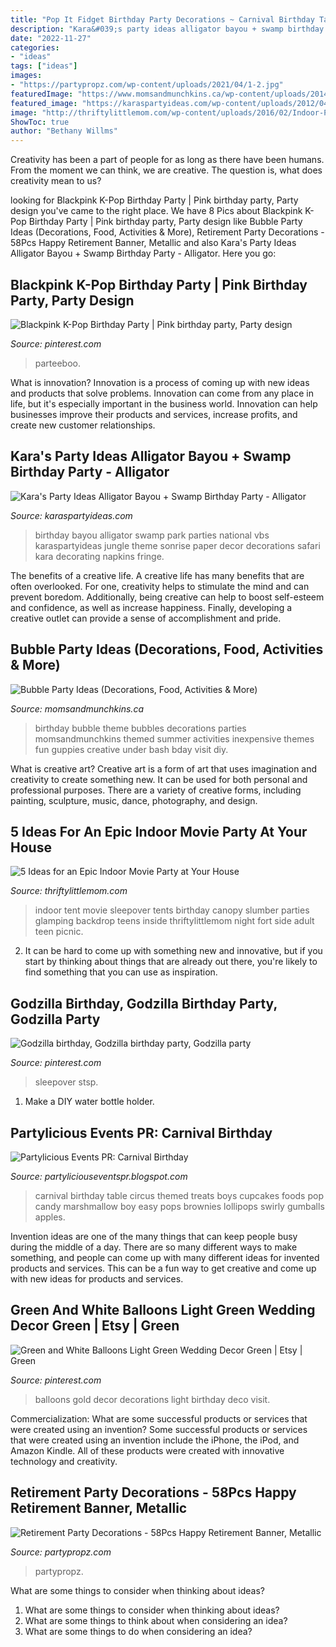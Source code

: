 ```yaml
---
title: "Pop It Fidget Birthday Party Decorations ~ Carnival Birthday Table Circus Themed Treats Boys Cupcakes Foods Pop Candy Marshmallow Boy Easy Pops Brownies Lollipops Swirly Gumballs Apples"
description: "Kara&#039;s party ideas alligator bayou + swamp birthday party"
date: "2022-11-27"
categories:
- "ideas"
tags: ["ideas"]
images:
- "https://partypropz.com/wp-content/uploads/2021/04/1-2.jpg"
featuredImage: "https://www.momsandmunchkins.ca/wp-content/uploads/2014/06/bubble-party-6.jpg"
featured_image: "https://karaspartyideas.com/wp-content/uploads/2012/04/6944287098_42f615aa90_b.jpg"
image: "http://thriftylittlemom.com/wp-content/uploads/2016/02/Indoor-Party-Tent-Side-View.jpg"
ShowToc: true
author: "Bethany Willms"
---
```



Creativity has been a part of people for as long as there have been humans. From the moment we can think, we are creative. The question is, what does creativity mean to us?

	

		
looking for Blackpink K-Pop Birthday Party | Pink birthday party, Party design you've came to the right place. We have 8 Pics about Blackpink K-Pop Birthday Party | Pink birthday party, Party design like Bubble Party Ideas (Decorations, Food, Activities &amp; More), Retirement Party Decorations - 58Pcs Happy Retirement Banner, Metallic and also Kara&#039;s Party Ideas Alligator Bayou + Swamp Birthday Party - Alligator. Here you go:
		
    
## Blackpink K-Pop Birthday Party | Pink Birthday Party, Party Design

<img loading=lazy src="https://i.pinimg.com/736x/7e/00/6e/7e006e4a67357b88d93431681f8ece74.jpg" onerror="this.onerror=null;this.src='https://tse1.mm.bing.net/th?id=OIP.idQlXn7mKA_q_CvtYlAv4AHaE8&amp;pid=15.1';" alt="Blackpink K-Pop Birthday Party | Pink birthday party, Party design">

_Source: pinterest.com_

>parteeboo. 

	

What is innovation?
Innovation is a process of coming up with new ideas and products that solve problems. Innovation can come from any place in life, but it's especially important in the business world. Innovation can help businesses improve their products and services, increase profits, and create new customer relationships.

    
## Kara&#039;s Party Ideas Alligator Bayou + Swamp Birthday Party - Alligator

<img loading=lazy src="https://karaspartyideas.com/wp-content/uploads/2012/04/6944287098_42f615aa90_b.jpg" onerror="this.onerror=null;this.src='https://tse4.mm.bing.net/th?id=OIP.s8AuGhLPjoqj5IN5UovCvgHaLH&amp;pid=15.1';" alt="Kara&#039;s Party Ideas Alligator Bayou + Swamp Birthday Party - Alligator">

_Source: karaspartyideas.com_

>birthday bayou alligator swamp park parties national vbs karaspartyideas jungle theme sonrise paper decor decorations safari kara decorating napkins fringe. 

	

The benefits of a creative life.
A creative life has many benefits that are often overlooked. For one, creativity helps to stimulate the mind and can prevent boredom. Additionally, being creative can help to boost self-esteem and confidence, as well as increase happiness. Finally, developing a creative outlet can provide a sense of accomplishment and pride.

    
## Bubble Party Ideas (Decorations, Food, Activities &amp; More)

<img loading=lazy src="https://www.momsandmunchkins.ca/wp-content/uploads/2014/06/bubble-party-6.jpg" onerror="this.onerror=null;this.src='https://tse3.mm.bing.net/th?id=OIP.MAvyoP0cGVD6lO8tU8W7ggHaKl&amp;pid=15.1';" alt="Bubble Party Ideas (Decorations, Food, Activities &amp; More)">

_Source: momsandmunchkins.ca_

>birthday bubble theme bubbles decorations parties momsandmunchkins themed summer activities inexpensive themes fun guppies creative under bash bday visit diy. 

	

What is creative art?
Creative art is a form of art that uses imagination and creativity to create something new. It can be used for both personal and professional purposes. There are a variety of creative forms, including painting, sculpture, music, dance, photography, and design.

    
## 5 Ideas For An Epic Indoor Movie Party At Your House

<img loading=lazy src="http://thriftylittlemom.com/wp-content/uploads/2016/02/Indoor-Party-Tent-Side-View.jpg" onerror="this.onerror=null;this.src='https://tse4.mm.bing.net/th?id=OIP.mGW_8tiAU_Vl7e_jPAk14AHaF6&amp;pid=15.1';" alt="5 Ideas for an Epic Indoor Movie Party at Your House">

_Source: thriftylittlemom.com_

>indoor tent movie sleepover tents birthday canopy slumber parties glamping backdrop teens inside thriftylittlemom night fort side adult teen picnic. 

	

2. It can be hard to come up with something new and innovative, but if you start by thinking about things that are already out there, you're likely to find something that you can use as inspiration. 

    
## Godzilla Birthday, Godzilla Birthday Party, Godzilla Party

<img loading=lazy src="https://i.pinimg.com/originals/54/db/47/54db47ad155412ef8d8291959575d558.jpg" onerror="this.onerror=null;this.src='https://tse2.mm.bing.net/th?id=OIP.nhMNdrk_ojlko4Vh0D6DtgHaJ3&amp;pid=15.1';" alt="Godzilla birthday, Godzilla birthday party, Godzilla party">

_Source: pinterest.com_

>sleepover stsp. 

	

1. Make a DIY water bottle holder.

    
## Partylicious Events PR: Carnival Birthday

<img loading=lazy src="http://4.bp.blogspot.com/-Xk9b03mmvIY/VGlaUAnCBlI/AAAAAAAAQrQ/MlCxEoorlsM/s1600/DSC_0111.JPG" onerror="this.onerror=null;this.src='https://tse4.mm.bing.net/th?id=OIP.26ZYryRLVbqac2Md-UoJOAHaLG&amp;pid=15.1';" alt="Partylicious Events PR: Carnival Birthday">

_Source: partyliciouseventspr.blogspot.com_

>carnival birthday table circus themed treats boys cupcakes foods pop candy marshmallow boy easy pops brownies lollipops swirly gumballs apples. 

	

Invention ideas are one of the many things that can keep people busy during the middle of a day. There are so many different ways to make something, and people can come up with many different ideas for invented products and services. This can be a fun way to get creative and come up with new ideas for products and services.

    
## Green And White Balloons Light Green Wedding Decor Green | Etsy | Green

<img loading=lazy src="https://i.pinimg.com/736x/0b/f1/ca/0bf1ca88b7ce2122ee4e382ddf9c8824.jpg" onerror="this.onerror=null;this.src='https://tse4.mm.bing.net/th?id=OIP.mswcSPy9xRlthiq-6P5e_gHaHL&amp;pid=15.1';" alt="Green and White Balloons Light Green Wedding Decor Green | Etsy | Green">

_Source: pinterest.com_

>balloons gold decor decorations light birthday deco visit. 

	

Commercialization: What are some successful products or services that were created using an invention?
Some successful products or services that were created using an invention include the iPhone, the iPod, and Amazon Kindle. All of these products were created with innovative technology and creativity.

    
## Retirement Party Decorations - 58Pcs Happy Retirement Banner, Metallic

<img loading=lazy src="https://partypropz.com/wp-content/uploads/2021/04/1-2.jpg" onerror="this.onerror=null;this.src='https://tse4.mm.bing.net/th?id=OIP.lDUlm_GfJusHXv8e8fxe7AHaHa&amp;pid=15.1';" alt="Retirement Party Decorations - 58Pcs Happy Retirement Banner, Metallic">

_Source: partypropz.com_

>partypropz. 

	

What are some things to consider when thinking about ideas?
1. What are some things to consider when thinking about ideas?
2. What are some things to think about when considering an idea?
3. What are some things to do when considering an idea?

